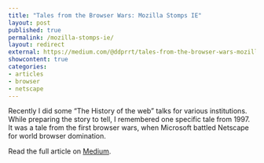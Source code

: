 ```yaml
---
title: "Tales from the Browser Wars: Mozilla Stomps IE"
layout: post
published: true
permalink: /mozilla-stomps-ie/
layout: redirect
external: https://medium.com/@ddprrt/tales-from-the-browser-wars-mozilla-stomps-internet-explorer-799035887cb1
showcontent: true
categories:
- articles
- browser
- netscape
---
```


Recently I did some “The History of the web” talks for various institutions. While preparing the story to tell, I remembered one specific tale from 1997. It was a tale from the first browser wars, when Microsoft battled Netscape for world browser domination.

Read the full article on [Medium](https://medium.com/@ddprrt/tales-from-the-browser-wars-mozilla-stomps-internet-explorer-799035887cb1).
